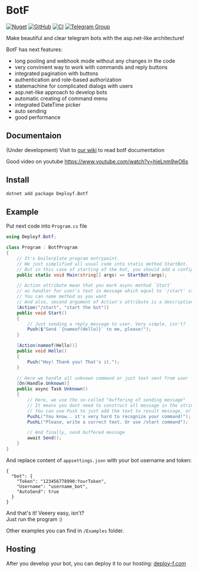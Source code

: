 ﻿# BotF
[![Nuget](https://img.shields.io/nuget/v/Deployf.Botf)](https://www.nuget.org/packages/Deployf.Botf) [![GitHub](https://img.shields.io/github/license/deploy-f/botf)](https://github.com/deploy-f/botf/blob/master/LICENSE) [![CI](https://github.com/deploy-f/botf/actions/workflows/dotnet.yml/badge.svg)](https://github.com/deploy-f/botf/actions/workflows/dotnet.yml) [![Telegram Group](https://img.shields.io/endpoint?url=https%3A%2F%2Ftg.sumanjay.workers.dev%2Fbotf_community)](https://t.me/botf_community)  

Make beautiful and clear telegram bots with the asp.net-like architecture!

BotF has next features:

* long pooling and webhook mode without any changes in the code
* very convinient way to work with commands and reply buttons
* integrated pagination with buttons
* authentication and role-based authorization
* statemachine for complicated dialogs with users
* asp.net-like approach to develop bots
* automatic creating of command menu
* integrated DateTime picker
* auto sending
* good performance

## Documentaion

 (Under development) Visit to [our wiki](https://github.com/deploy-f/botf/wiki) to read botf documentation

 Good video on youtube https://www.youtube.com/watch?v=hieLnm9wO6s

## Install

```bash
dotnet add package Deployf.Botf
```

## Example

Put next code into `Program.cs` file

```csharp
using Deployf.Botf;

class Program : BotfProgram
{
    // It's boilerplate program entrypoint.
    // We just simplified all usual code into static method StartBot.
    // But in this case of starting of the bot, you should add a config section under "bot" key to appsettings.json
    public static void Main(string[] args) => StartBot(args);

    // Action attribute mean that you mark async method `Start`
    // as handler for user's text in message which equal to '/start' string.
    // You can name method as you want
    // And also, second argument of Action's attribute is a description for telegram's menu for this action
    [Action("/start", "start the bot")]
    public void Start()
    {
        // Just sending a reply message to user. Very simple, isn't?
        Push($"Send `{nameof(Hello)}` to me, please!");
    }

    [Action(nameof(Hello))]
    public void Hello()
    {
        Push("Hey! Thank you! That's it.");
    }

    // Here we handle all unknown command or just text sent from user
    [On(Handle.Unknown)]
    public async Task Unknown()
    {
        // Here, we use the so-called "buffering of sending message"
        // It means you dont need to construct all message in the string and send it once
        // You can use Push to just add the text to result message, or PushL - the same but with new line after the string.
        PushL("You know.. it's very hard to recognize your command!");
        PushL("Please, write a correct text. Or use /start command");

        // And finally, send buffered message
        await Send();
    }
}
```

And replace content of `appsettings.json` with your bot username and token:

```
{
  "bot": {
    "Token": "123456778990:YourToken",
    "Username": "username_bot",
    "AutoSend": true
  }
}
```

And that's it! Veeery easy, isn't?  
Just run the program :)

Other examples you can find in `/Examples` folder.

## Hosting

After you develop your bot, you can deploy it to our hosting: [deploy-f.com](https://deploy-f.com)
